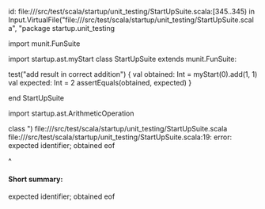 id: file://<WORKSPACE>/src/test/scala/startup/unit_testing/StartUpSuite.scala:[345..345) in Input.VirtualFile("file://<WORKSPACE>/src/test/scala/startup/unit_testing/StartUpSuite.scala", "package startup.unit_testing

import munit.FunSuite

import startup.ast.myStart
class StartUpSuite extends munit.FunSuite:

  test("add result in correct addition") {
    val obtained: Int = myStart(0).add(1, 1)
    val expected: Int = 2
    assertEquals(obtained, expected)
  }

end StartUpSuite

import startup.ast.ArithmeticOperation

class 
")
file://<WORKSPACE>/src/test/scala/startup/unit_testing/StartUpSuite.scala
file://<WORKSPACE>/src/test/scala/startup/unit_testing/StartUpSuite.scala:19: error: expected identifier; obtained eof

^
#### Short summary: 

expected identifier; obtained eof